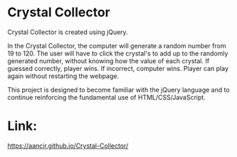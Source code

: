 # Crystal Collector

Crystal Collector is created using jQuery.

In the Crystal Collector, the computer will generate a random number from 19 to 120. The user will have to click the crystal's to add up to the randomly generated number, without knowing how the value of each crystal. If guessed correctly, player wins. If incorrect, computer wins. Player can play again without restarting the webpage.

This project is designed to become familiar with the jQuery language and to continue reinforcing the fundamental use of HTML/CSS/JavaScript.

# Link:

https://aancjr.github.io/Crystal-Collector/
